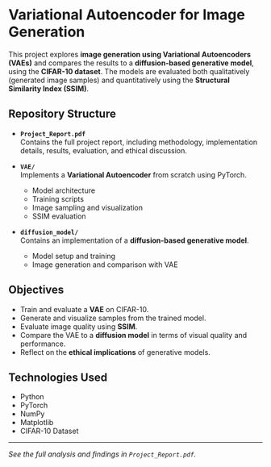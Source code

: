 # Variational Autoencoder for Image Generation

This project explores **image generation using Variational Autoencoders (VAEs)** and compares the results to a **diffusion-based generative model**, using the **CIFAR-10 dataset**. The models are evaluated both qualitatively (generated image samples) and quantitatively using the **Structural Similarity Index (SSIM)**.

## Repository Structure

- **`Project_Report.pdf`**  
  Contains the full project report, including methodology, implementation details, results, evaluation, and ethical discussion.

- **`VAE/`**  
  Implements a **Variational Autoencoder** from scratch using PyTorch.  
  - Model architecture  
  - Training scripts  
  - Image sampling and visualization  
  - SSIM evaluation

- **`diffusion_model/`**  
  Contains an implementation of a **diffusion-based generative model**.  
  - Model setup and training  
  - Image generation and comparison with VAE

## Objectives

- Train and evaluate a **VAE** on CIFAR-10.
- Generate and visualize samples from the trained model.
- Evaluate image quality using **SSIM**.
- Compare the VAE to a **diffusion model** in terms of visual quality and performance.
- Reflect on the **ethical implications** of generative models.

## Technologies Used

- Python  
- PyTorch  
- NumPy  
- Matplotlib  
- CIFAR-10 Dataset

---

 *See the full analysis and findings in `Project_Report.pdf`.*

